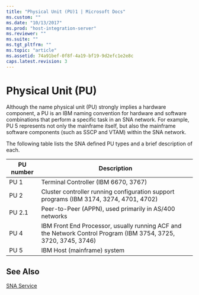 ```yaml
---
title: "Physical Unit (PU)1 | Microsoft Docs"
ms.custom: ""
ms.date: "10/13/2017"
ms.prod: "host-integration-server"
ms.reviewer: ""
ms.suite: ""
ms.tgt_pltfrm: ""
ms.topic: "article"
ms.assetid: 74a91bef-0f8f-4a19-bf19-9d2efc1e2e8c
caps.latest.revision: 3
---
```

# Physical Unit (PU)
Although the name physical unit (PU) strongly implies a hardware component, a PU is an IBM naming convention for hardware and software combinations that perform a specific task in an SNA network. For example, PU 5 represents not only the mainframe itself, but also the mainframe software components (such as SSCP and VTAM) within the SNA network.  
  
 The following table lists the SNA defined PU types and a brief description of each.  
  
|PU number|Description|  
|---------------|-----------------|  
|PU 1|Terminal Controller (IBM 6670, 3767)|  
|PU 2|Cluster controller running configuration support programs (IBM 3174, 3274, 4701, 4702)|  
|PU 2.1|Peer-to-Peer (APPN), used primarily in AS/400 networks|  
|PU 4|IBM Front End Processor, usually running ACF and the Network Control Program (IBM 3754, 3725, 3720, 3745, 3746)|  
|PU 5|IBM Host (mainframe) system|  
  
## See Also  
 [SNA Service](../core/sna-service.md)
